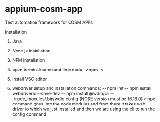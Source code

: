 # appium-cosm-app
Test automation framework for COSM APPs 

Installation
1. Java
2. Node.js installation
3. NPM installation
4. open terminal/command line:
node -v
npm -v
5. install VSC editor

6. webdriver setup and installation commands:
-- npm init
-- npm install webdriverio --save-dev
-- npm install @wdio/cli
-- ./node_modules/.bin/wdio config (NODE version must be 16.18.0):> npx command goes into the node modules and from there it takes web driver io which we just installed and then we are using the cli to run the config command

